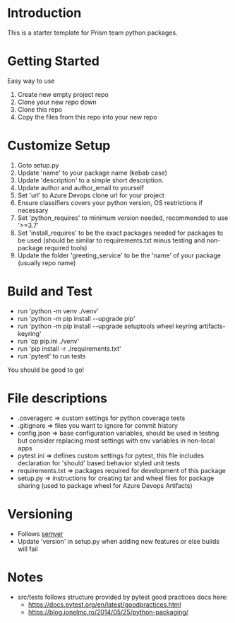 # Introduction 

This is a starter template for Prism team python packages.

# Getting Started

Easy way to use
1.	Create new empty project repo
2.	Clone your new repo down
3.	Clone this repo
4.	Copy the files from this repo into your new repo

# Customize Setup

1.  Goto setup.py
2.  Update 'name' to your package name (kebab case)
3.  Update 'description' to a simple short description.
4.  Update author and author_email to yourself
5.  Set 'url' to Azure Devops clone url for your project
6.  Ensure classifiers covers your python version, OS restrictions if necessary
7.  Set 'python_requires' to minimum version needed, recommended to use '>=3.7'
8.  Set 'install_requires' to be the exact packages needed for
packages to be used (should be similar to requirements.txt minus testing and non-package required tools)
9.  Update the folder 'greeting_service' to be the 'name' of your package (usually repo name) 


# Build and Test

- run 'python -m venv ./venv'
- run 'python -m pip install --upgrade pip'
- run 'python -m pip install --upgrade setuptools wheel keyring artifacts-keyring'
- run 'cp pip.ini ./venv'
- run 'pip install -r ./requirements.txt'
- run 'pytest' to run tests

You should be good to go!

# File descriptions

- .coveragerc => custom settings for python coverage tests
- .gitignore => files you want to ignore for commit history
- config.json => base configuration variables, should be used in testing but consider replacing most settings with env variables in non-local apps
- pytest.ini => defines custom settings for pytest, this file includes declaration for 'should' based behavior styled unit tests
- requirements.txt => packages required for development of this package
- setup.py => instructions for creating tar and wheel files for package sharing (used to package wheel for Azure Devops Artifacts)

# Versioning

- Follows [semver](https://semver.org/)
- Update 'version' in setup.py when adding new features or else builds will fail

# Notes

- src/tests follows structure provided by pytest good practices docs here:
    - https://docs.pytest.org/en/latest/goodpractices.html
    - https://blog.ionelmc.ro/2014/05/25/python-packaging/